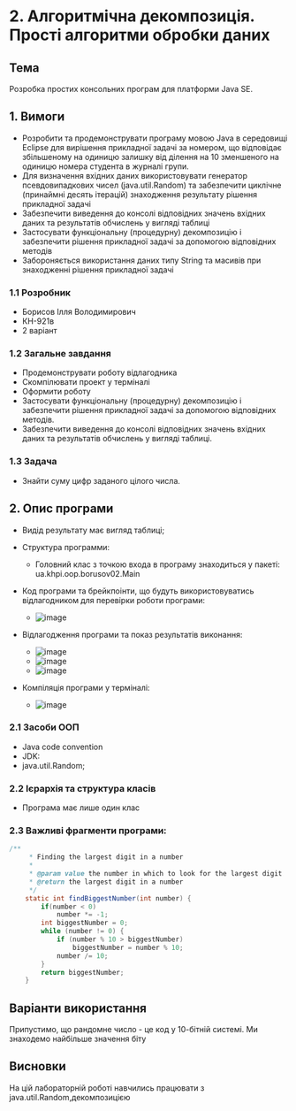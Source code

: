 # 2. Алгоритмічна декомпозиція. Прості алгоритми обробки даних

## Тема
Розробка простих консольних програм для платформи Java SE.
## 1. Вимоги
- Розробити та продемонструвати програму мовою Java в середовищі Eclipse для вирішення прикладної задачі за номером, що відповідає збільшеному на одиницю залишку від ділення на 10 зменшеного на одиницю номера студента в журналі групи.
- Для визначення вхідних даних використовувати генератор псевдовипадкових чисел (java.util.Random) та забезпечити циклічне (принаймні десять ітерацій) знаходження результату рішення прикладної задачі
- Забезпечити виведення до консолі відповідних значень вхідних даних та результатів обчислень у вигляді таблиці
- Застосувати функціональну (процедурну) декомпозицію і забезпечити рішення прикладної задачі за допомогою відповідних методів
- Забороняється використання даних типу String та масивів при знаходженні рішення прикладної задачі

### 1.1 Розробник
- Борисов Ілля Володимирович
- КН-921в
- 2 варіант

### 1.2 Загальне завдання
- Продемонструвати роботу відлагодника
- Скомпілювати проект у терміналі
- Оформити роботу
- Застосувати функціональну (процедурну) декомпозицію і забезпечити рішення прикладної задачі за допомогою відповідних методів.
- Забезпечити виведення до консолі відповідних значень вхідних даних та результатів обчислень у вигляді таблиці.




### 1.3 Задача
- Знайти суму цифр заданого цілого числа.



## 2. Опис програми
- Видід результату має вигляд таблиці;
- Структура программи:
  - Головний клас з точкою входа в програму знаходиться у пакеті: ua.khpi.oop.borusov02.Main
- Код програми та брейкпоінти, що будуть використовуватись відлагодником для перевірки роботи програми:
  - ![image](assets/debug1.jpg)

- Відлагодження програми та показ результатів виконання:
  - ![image](assets/debug2.jpg)
  - ![image](assets/debug3.jpg)
  - ![image](assets/debug4.jpg)
- Компіляція програми у терміналі:
  - ![image](assets/console.jpg)
  
### 2.1 Засоби ООП
- Java code convention
- JDK:
- java.util.Random;
  
### 2.2 Ієрархія та структура класів
- Програма має лише один клас
### 2.3 Важливі фрагменти програми:
~~~java
/**
     * Finding the largest digit in a number
     *
     * @param value the number in which to look for the largest digit
     * @return the largest digit in a number
     */
    static int findBiggestNumber(int number) {
        if(number < 0) 
        	number *= -1;
        int biggestNumber = 0;
        while (number != 0) {
            if (number % 10 > biggestNumber)
            	biggestNumber = number % 10;
            number /= 10;
        }
        return biggestNumber;
    }
~~~
## Варіанти використання
  Припустимо, що рандомне число - це код у 10-бітній системі. Ми знаходемо найбільше значення біту
## Висновки
На цій лабораторній роботі навчились працювати з java.util.Random,декомпозицією